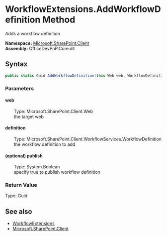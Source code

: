 # WorkflowExtensions.AddWorkflowDefinition Method  
 Adds a workflow definition   

**Namespace:** [Microsoft.SharePoint.Client](Microsoft.SharePoint.Client.md)  
**Assembly:** OfficeDevPnP.Core.dll  
## Syntax
```C#
public static Guid AddWorkflowDefinition(this Web web, WorkflowDefinition definition, Boolean publish = True)
```
### Parameters
#### web  
&emsp;&emsp;Type: Microsoft.SharePoint.Client.Web  
&emsp;&emsp;the target web  

  

#### definition  
&emsp;&emsp;Type: Microsoft.SharePoint.Client.WorkflowServices.WorkflowDefinition  
&emsp;&emsp;the workflow definition to add  

  

#### (optional) publish  
&emsp;&emsp;Type: System.Boolean  
&emsp;&emsp;specify true to publish workflow definition  

  

### Return Value
Type: Guid  
  


## See also
- [WorkflowExtensions](Microsoft.SharePoint.Client.WorkflowExtensions.md) 
- [Microsoft.SharePoint.Client](Microsoft.SharePoint.Client.md) 
